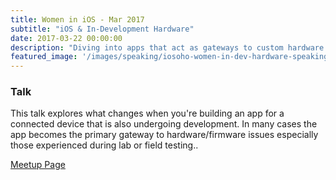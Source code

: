 ```yaml
---
title: Women in iOS - Mar 2017
subtitle: "iOS & In-Development Hardware"
date: 2017-03-22 00:00:00
description: "Diving into apps that act as gateways to custom hardware devices. How you both develop for consumer-facing use, yet support in-development hardware/firmware. Balancing the act of being debugger, user interface, and ensuring end-to-end integration."
featured_image: '/images/speaking/iosoho-women-in-dev-hardware-speaking.jpeg'
---
```


### Talk

This talk explores what changes when you're building an app for a connected device that is also undergoing development. In many cases the app becomes the primary gateway to hardware/firmware issues especially those experienced during lab or field testing..

<a href="https://www.meetup.com/iOSoho/events/236799040/">Meetup Page</a>





